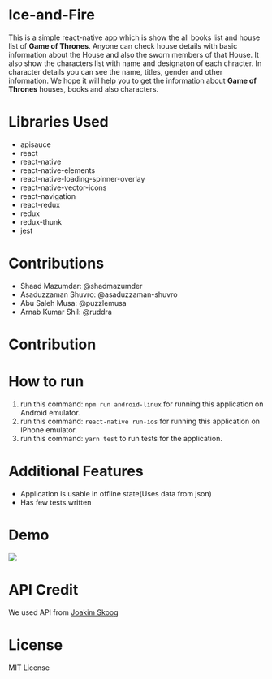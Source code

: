 # Ice-and-Fire
This is a simple react-native app which is show the all books list and house list of <b>Game of Thrones</b>. Anyone can check house details with basic information about the House and also the sworn members of that House. It also show the characters list with name and designaton of each chracter. In character details you can see the name, titles, gender and other information. We hope it will help you to get the information about <b>Game of Thrones</b> houses, books and also characters.

# Libraries Used
 - apisauce
 - react
 - react-native
 - react-native-elements
 - react-native-loading-spinner-overlay
 - react-native-vector-icons
 - react-navigation
 - react-redux
 - redux
 - redux-thunk
 - jest 

# Contributions
- Shaad Mazumdar: @shadmazumder
- Asaduzzaman Shuvro: @asaduzzaman-shuvro
- Abu Saleh Musa: @puzzlemusa
- Arnab Kumar Shil: @ruddra

# Contribution

# How to run
1. run this command: `npm run android-linux` for running this application on Android emulator.
2. run this command: `react-native run-ios` for running this application on IPhone emulator.
3. run this command: `yarn test` to run tests for the application.

# Additional Features
 - Application is usable in offline state(Uses data from json)
 - Has few tests written

# Demo
<img src="https://github.com/shadmazumder/Ice-and-Fire/raw/Issue-48-doc-updation/demo/Ice%20And%20Fire.gif">


# API Credit
We used API from [Joakim Skoog](https://anapioficeandfire.com)

# License 
MIT License
